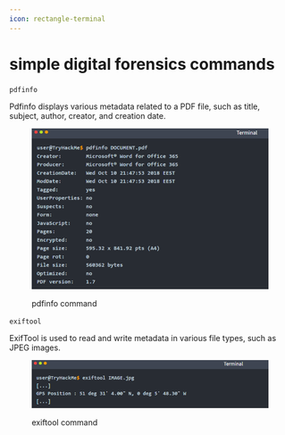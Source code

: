 ```yaml
---
icon: rectangle-terminal
---
```


# simple digital forensics commands

`pdfinfo`

Pdfinfo displays various metadata related to a PDF file, such as title, subject, author, creator, and creation date.

<figure><img src="../.gitbook/assets/image (43).png" alt=""><figcaption><p>pdfinfo command</p></figcaption></figure>

`exiftool`&#x20;

ExifTool is used to read and write metadata in various file types, such as JPEG images.

<figure><img src="../.gitbook/assets/image (44).png" alt=""><figcaption><p>exiftool command</p></figcaption></figure>
